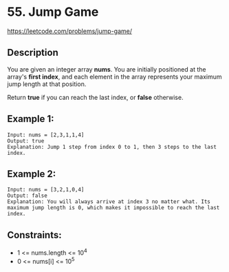 # 55. Jump Game

https://leetcode.com/problems/jump-game/

## Description

You are given an integer array __nums__. You are initially positioned at the array's **first index**, and each element
in the array represents your maximum jump length at that position.

Return __true__ if you can reach the last index, or __false__ otherwise.

## Example 1:

    Input: nums = [2,3,1,1,4]
    Output: true
    Explanation: Jump 1 step from index 0 to 1, then 3 steps to the last index.

## Example 2:

    Input: nums = [3,2,1,0,4]
    Output: false
    Explanation: You will always arrive at index 3 no matter what. Its maximum jump length is 0, which makes it impossible to reach the last index.

## Constraints:

- 1 <= nums.length <= 10<sup>4</sup>
- 0 <= nums[i] <= 10<sup>5</sup>